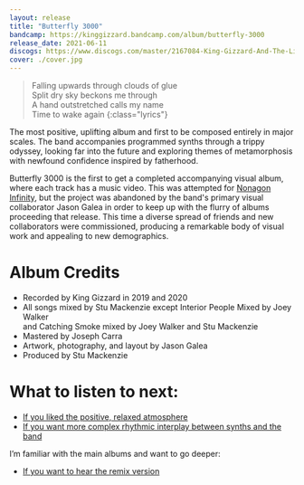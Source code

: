 ```yaml
---
layout: release
title: "Butterfly 3000"
bandcamp: https://kinggizzard.bandcamp.com/album/butterfly-3000
release_date: 2021-06-11
discogs: https://www.discogs.com/master/2167084-King-Gizzard-And-The-Lizard-Wizard-Butterfly-3000
cover: ./cover.jpg
---
```


> Falling upwards through clouds of glue  
> Split dry sky beckons me through  
> A hand outstretched calls my name  
> Time to wake again
{:class="lyrics"}

The most positive, uplifting album and first to be composed entirely in major scales. The band accompanies programmed synths through a trippy odyssey, looking far into the future and exploring themes of metamorphosis with newfound confidence inspired by fatherhood.

Butterfly 3000 is the first to get a completed accompanying visual album, where each track has a music video. This was attempted for [Nonagon Infinity](../nonagon-infinity), but the project was abandoned by the band's primary visual collaborator Jason Galea in order to keep up with the flurry of albums proceeding that release. This time a diverse spread of friends and new collaborators were commissioned, producing a remarkable body of visual work and appealing to new demographics.

# Album Credits

* Recorded by King Gizzard in 2019 and 2020
* All songs mixed by Stu Mackenzie except Interior People Mixed by Joey Walker  
 and Catching Smoke mixed by Joey Walker and Stu Mackenzie  
* Mastered by Joseph Carra
* Artwork, photography, and layout by Jason Galea
* Produced by Stu Mackenzie

# What to listen to next:

*   [If you liked the positive, relaxed atmosphere](../paper-mache-dream-balloon)
*   [If you want more complex rhythmic interplay between synths and the band](../polygondwanaland)

I’m familiar with the main albums and want to go deeper:

*   [If you want to hear the remix version](../butterfly-3001)
